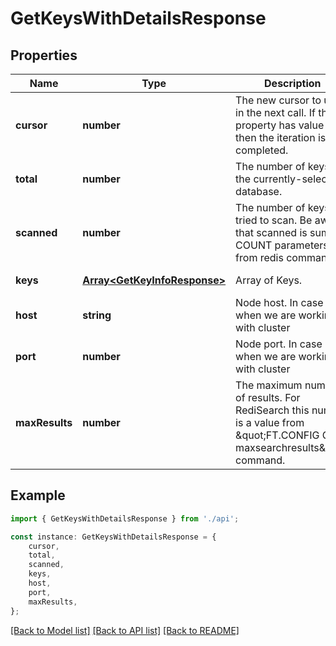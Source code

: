 # GetKeysWithDetailsResponse


## Properties

Name | Type | Description | Notes
------------ | ------------- | ------------- | -------------
**cursor** | **number** | The new cursor to use in the next call. If the property has value of 0, then the iteration is completed. | [default to 0]
**total** | **number** | The number of keys in the currently-selected database. | [default to undefined]
**scanned** | **number** | The number of keys we tried to scan. Be aware that scanned is sum of COUNT parameters from redis commands | [default to undefined]
**keys** | [**Array&lt;GetKeyInfoResponse&gt;**](GetKeyInfoResponse.md) | Array of Keys. | [default to undefined]
**host** | **string** | Node host. In case when we are working with cluster | [optional] [default to undefined]
**port** | **number** | Node port. In case when we are working with cluster | [optional] [default to undefined]
**maxResults** | **number** | The maximum number of results. For RediSearch this number is a value from \&quot;FT.CONFIG GET maxsearchresults\&quot; command. | [optional] [default to undefined]

## Example

```typescript
import { GetKeysWithDetailsResponse } from './api';

const instance: GetKeysWithDetailsResponse = {
    cursor,
    total,
    scanned,
    keys,
    host,
    port,
    maxResults,
};
```

[[Back to Model list]](../README.md#documentation-for-models) [[Back to API list]](../README.md#documentation-for-api-endpoints) [[Back to README]](../README.md)
